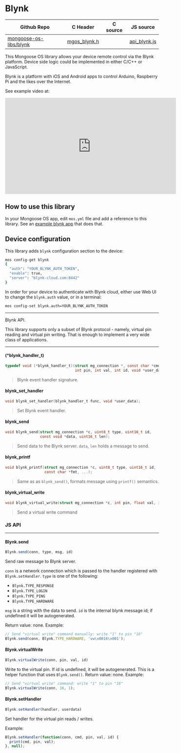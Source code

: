 # Blynk
| Github Repo | C Header | C source  | JS source |
| ----------- | -------- | --------  | ----------------- |
| [mongoose-os-libs/blynk](https://github.com/mongoose-os-libs/blynk) | [mgos_blynk.h](https://github.com/mongoose-os-libs/blynk/blob/master/include/mgos_blynk.h) | &nbsp;  | [api_blynk.js](https://github.com/mongoose-os-libs/blynk/blob/master/mjs_fs/api_blynk.js)         |



This Mongoose OS library allows your device remote control via
the Blynk platform. Device side logic could be implemented in either
C/C++ or JavaScript.

Blynk is a platform with iOS and Android apps to control Arduino,
Raspberry Pi and the likes over the Internet.

See example video at:

<iframe src="https://www.youtube.com/embed/9lTIN_WRWMs"
  width="560" height="315"  frameborder="0" allowfullscreen></iframe>

## How to use this library

In your Mongoose OS app, edit `mos.yml` file and add a reference to this
library. See an [example blynk app](https://github.com/mongoose-os-apps/blynk)
that does that.

## Device configuration

This library adds `blynk` configuration section to the device:

```bash
mos config-get blynk
{
  "auth": "YOUR_BLYNK_AUTH_TOKEN",
  "enable": true,
  "server": "blynk-cloud.com:8442"
}
```

In order for your device to authenticate with Blynk cloud, either use
Web UI to change the `blynk.auth` value, or in a terminal:

```bash
mos config-set blynk.auth=YOUR_BLYNK_AUTH_TOKEN
```



 ----- 

Blynk API.

This library supports only a subset of Blynk protocol - namely, virtual
pin reading and virtual pin writing. That is enough to implement a very
wide class of applications.
 

 ----- 
#### (*blynk_handler_t)

```c
typedef void (*blynk_handler_t)(struct mg_connection *, const char *cmd,
                                int pin, int val, int id, void *user_data);
```
>  Blynk event handler signature. 
#### blynk_set_handler

```c
void blynk_set_handler(blynk_handler_t func, void *user_data);
```
>  Set Blynk event handler. 
#### blynk_send

```c
void blynk_send(struct mg_connection *c, uint8_t type, uint16_t id,
                const void *data, uint16_t len);
```
>  Send data to the Blynk server. `data`, `len` holds a message to send. 
#### blynk_printf

```c
void blynk_printf(struct mg_connection *c, uint8_t type, uint16_t id,
                  const char *fmt, ...);
```
>  Same as as `blynk_send()`, formats message using `printf()` semantics. 
#### blynk_virtual_write

```c
void blynk_virtual_write(struct mg_connection *c, int pin, float val, int id);
```
>  Send a virtual write command 

### JS API

 --- 
#### Blynk.send

```javascript
Blynk.send(conn, type, msg, id)
```
Send raw message to Blynk server.

`conn` is a network connection which is passed to the handler registered
with `Blynk.setHandler`. `type` is one of the following:

- `Blynk.TYPE_RESPONSE`
- `Blynk.TYPE_LOGIN`
- `Blynk.TYPE_PING`
- `Blynk.TYPE_HARDWARE`

`msg` is a string with the data to send. `id` is the internal blynk
message id; if undefined it will be autogenerated.

Return value: none.
Example:
```javascript
// Send "virtual write" command manually: write "1" to pin "16"
Blynk.send(conn, Blynk.TYPE_HARDWARE, 'vw\x0016\x001');
```
#### Blynk.virtualWrite

```javascript
Blynk.virtualWrite(conn, pin, val, id)
```
Write to the virtual pin. If id is undefined, it will be autogenerated.
This is a helper function that uses `Blynk.send()`.
Return value: none.
Example:
```javascript
// Send "virtual write" command: write "1" to pin "16"
Blynk.virtualWrite(conn, 16, 1);
```
#### Blynk.setHandler

```javascript
Blynk.setHandler(handler, userdata)
```
Set handler for the virtual pin reads / writes.

Example:
```javascript
Blynk.setHandler(function(conn, cmd, pin, val, id) {
  print(cmd, pin, val);
}, null);
```
